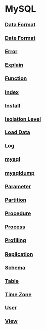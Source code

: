 MySQL
===

### [Data Format](./data-format/README.md)
### [Date Format](./date-format/README.md)
### [Error](./error.md)
### [Explain](./explain/README.md)
### [Function](./function/README.md)
### [Index](./index/README.md)
### [Install](./install/README.md)
### [Isolation Level](./isolation-level/README.md)
### [Load Data](./load-data/README.md)
### [Log](./log/README.md)
### [mysql](./mysql/README.md)
### [mysqldump](./mysqldump/README.md)
### [Parameter](./parameter/README.md)
### [Partition](./partition/README.md)
### [Procedure](./procedure/README.md)
### [Process](./process/README.md)
### [Profiling](./profiling/README.md)
### [Replication](./replication/README.md)
### [Schema](./schema/README.md)
### [Table](./table/README.md)
### [Time Zone](./time-zone/README.md)
### [User](./user/README.md)
### [View](./view/README.md)

